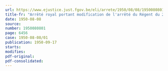 ```yaml
---
url: https://www.ejustice.just.fgov.be/eli/arrete/1950/08/08/1950080801/justel
title-fr: "Arrêté royal portant modification de l'arrêté du Régent du 25 septembre 1946 portant fixation du cadre du département"
date: 1950-08-08
source:
number: 1950080801
page: 6456
case: 1950-08-08/01
publication: 1950-09-17
starts:
modifies:
pdf-original:
pdf-consolidated:
---
```


